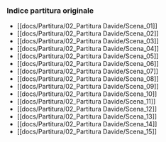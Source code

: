 ### Indice partitura originale

- [[docs/Partitura/02_Partitura Davide/Scena_01]]
- [[docs/Partitura/02_Partitura Davide/Scena_02]]
- [[docs/Partitura/02_Partitura Davide/Scena_03]]
- [[docs/Partitura/02_Partitura Davide/Scena_04]]
- [[docs/Partitura/02_Partitura Davide/Scena_05]]
- [[docs/Partitura/02_Partitura Davide/Scena_06]]
- [[docs/Partitura/02_Partitura Davide/Scena_07]]
- [[docs/Partitura/02_Partitura Davide/Scena_08]]
- [[docs/Partitura/02_Partitura Davide/Scena_09]]
- [[docs/Partitura/02_Partitura Davide/Scena_10]]
- [[docs/Partitura/02_Partitura Davide/Scena_11]]
- [[docs/Partitura/02_Partitura Davide/Scena_12]]
- [[docs/Partitura/02_Partitura Davide/Scena_13]]
- [[docs/Partitura/02_Partitura Davide/Scena_14]]
- [[docs/Partitura/02_Partitura Davide/Scena_15]]